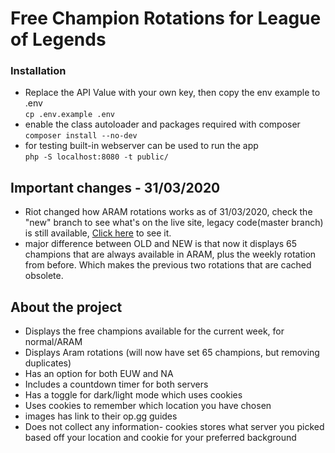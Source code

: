 # Free Champion Rotations for League of Legends

### Installation

- Replace the API Value with your own key, then copy the env example to .env  \
`cp .env.example .env`
- enable the class autoloader and packages required with composer \
  `composer install --no-dev`
- for testing built-in webserver can be used to run the app \
  `php -S localhost:8080 -t public/`
  
## Important changes - 31/03/2020
- Riot changed how ARAM rotations works as of 31/03/2020, check the "new" branch to see what's on
the live site, legacy code(master branch) is still available, [Click here](https://plebs.website)
to see it.
- major difference between OLD and NEW is that now it displays 65 champions that are always available in ARAM,
plus the weekly rotation from before. Which makes the previous two rotations that are cached obsolete.

## About the project

* Displays the free champions available for the current week, for normal/ARAM
* Displays Aram rotations (will now have set 65 champions, but removing duplicates)
* Has an option for both EUW and NA
* Includes a countdown timer for both servers
* Has a toggle for dark/light mode which uses cookies
* Uses cookies to remember which location you have chosen
* images has link to their op.gg guides
* Does not collect any information- cookies stores what server you picked based off your location and cookie for your preferred background
